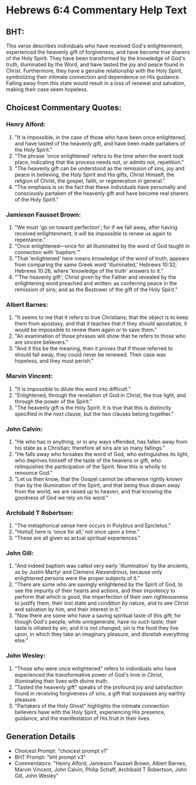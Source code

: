 # Hebrews 6:4 Commentary Help Text

## BHT:
This verse describes individuals who have received God's enlightenment, experienced the heavenly gift of forgiveness, and have become true sharers of the Holy Spirit. They have been transformed by the knowledge of God's truth, illuminated by the Word, and have tasted the joy and peace found in Christ. Furthermore, they have a genuine relationship with the Holy Spirit, symbolizing their intimate connection and dependence on His guidance. Falling away from this state would result in a loss of renewal and salvation, making their case seem hopeless.

## Choicest Commentary Quotes:
### Henry Alford:
1. "It is impossible, in the case of those who have been once enlightened, and have tasted of the heavenly gift, and have been made partakers of the Holy Spirit."
2. "The phrase 'once enlightened' refers to the time when the event took place, indicating that the process needs not, or admits not, repetition."
3. "The heavenly gift can be understood as the remission of sins, joy and peace in believing, the Holy Spirit and His gifts, Christ Himself, the religion of Christ, the gospel, faith, or regeneration in general."
4. "The emphasis is on the fact that these individuals have personally and consciously partaken of the heavenly gift and have become real sharers of the Holy Spirit."

### Jamieson Fausset Brown:
1. "We must 'go on toward perfection'; for if we fall away, after having received enlightenment, it will be impossible to renew us again to repentance."
2. "Once enlightened—once for all illuminated by the word of God taught in connection with 'baptism.'"
3. "That 'enlightened' here means knowledge of the word of truth, appears from comparing the same Greek word 'illuminated,' Hebrews 10:32; Hebrews 10:26, where 'knowledge of the truth' answers to it."
4. "'The heavenly gift'; Christ given by the Father and revealed by the enlightening word preached and written: as conferring peace in the remission of sins; and as the Bestower of the gift of the Holy Spirit."

### Albert Barnes:
1. "It seems to me that it refers to true Christians; that the object is to keep them from apostasy, and that it teaches that if they should apostatize, it would be impossible to renew them again or to save them."
2. "An examination of those phrases will show that he refers to those who are sincere believers."
3. "And if this be the meaning, then it proves that if those referred to should fall away, they could never be renewed. Their case was hopeless, and they must perish."

### Marvin Vincent:
1. "It is impossible to dilute this word into difficult."
2. "Enlightened, through the revelation of God in Christ, the true light, and through the power of the Spirit."
3. "The heavenly gift is the Holy Spirit. It is true that this is distinctly specified in the next clause, but the two clauses belong together."

### John Calvin:
1. "He who has in anything, or in any ways offended, has fallen away from his state as a Christian; therefore all sins are so many fallings."
2. "He falls away who forsakes the word of God, who extinguishes its light, who deprives himself of the taste of the heavens or gift, who relinquishes the participation of the Spirit. Now this is wholly to renounce God."
3. "Let us then know, that the Gospel cannot be otherwise rightly known than by the illumination of the Spirit, and that being thus drawn away from the world, we are raised up to heaven, and that knowing the goodness of God we rely on his word."

### Archibald T Robertson:
1. "The metaphorical sense here occurs in Polybius and Epictetus."
2. "Hαπαξ here is 'once for all,' not once upon a time."
3. "These are all given as actual spiritual experiences."

### John Gill:
1. "And indeed baptism was called very early 'illumination' by the ancients, as by Justin Martyr and Clemens Alexandrinus, because only enlightened persons were the proper subjects of it."
2. "There are some who are savingly enlightened by the Spirit of God, to see the impurity of their hearts and actions, and their impotency to perform that which is good, the imperfection of their own righteousness to justify them, their lost state and condition by nature, and to see Christ and salvation by him, and their interest in it."
3. "Now there are some who have a saving spiritual taste of this gift; for though God's people, while unregenerate, have no such taste; their taste is vitiated by sin, and it is not changed; sin is the food they live upon, in which they take an imaginary pleasure, and disrelish everything else."

### John Wesley:
1. "Those who were once enlightened" refers to individuals who have experienced the transformative power of God's love in Christ, illuminating their lives with divine truth.
2. "Tasted the heavenly gift" speaks of the profound joy and satisfaction found in receiving forgiveness of sins, a gift that surpasses any earthly pleasure.
3. "Partakers of the Holy Ghost" highlights the intimate connection believers have with the Holy Spirit, experiencing His presence, guidance, and the manifestation of His fruit in their lives.


## Generation Details
- Choicest Prompt: "choicest prompt v1"
- BHT Prompt: "bht prompt v3"
- Commentators: "Henry Alford, Jamieson Fausset Brown, Albert Barnes, Marvin Vincent, John Calvin, Philip Schaff, Archibald T Robertson, John Gill, John Wesley"
